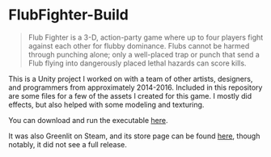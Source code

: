 # FlubFighter-Build

> Flub Fighter is a 3-D, action-party game where up to four players fight against each other for flubby dominance. Flubs cannot be harmed through punching alone; only a well-placed trap or punch that send a Flub flying into dangerously placed lethal hazards can score kills.

This is a Unity project I worked on with a team of other artists, designers, and programmers from approximately 2014-2016. Included in this repository are some files for a few of the assets I created for this game. I mostly did effects, but also helped with some modeling and texturing. 

You can download and run the executable [here](https://drive.google.com/file/d/1geuREbCtrhjJQGdwC0pb_tPBYZZJsBMV/view?usp=sharing).

It was also Greenlit on Steam, and its store page can be found [here](https://store.steampowered.com/app/530340/Flub_Fighter/), though notably, it did not see a full release. 
